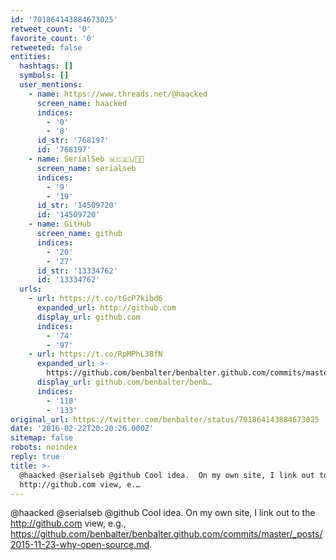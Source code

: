 ```yaml
---
id: '701864143884673025'
retweet_count: '0'
favorite_count: '0'
retweeted: false
entities:
  hashtags: []
  symbols: []
  user_mentions:
    - name: https://www.threads.net/@haacked
      screen_name: haacked
      indices:
        - '0'
        - '8'
      id_str: '768197'
      id: '768197'
    - name: SerialSeb 🇲🇨🇪🇺🏳️‍🌈
      screen_name: serialseb
      indices:
        - '9'
        - '19'
      id_str: '14509720'
      id: '14509720'
    - name: GitHub
      screen_name: github
      indices:
        - '20'
        - '27'
      id_str: '13334762'
      id: '13334762'
  urls:
    - url: https://t.co/tGcP7kibd6
      expanded_url: http://github.com
      display_url: github.com
      indices:
        - '74'
        - '97'
    - url: https://t.co/RpMPhL3BfN
      expanded_url: >-
        https://github.com/benbalter/benbalter.github.com/commits/master/_posts/2015-11-23-why-open-source.md
      display_url: github.com/benbalter/benb…
      indices:
        - '110'
        - '133'
original_url: https://twitter.com/benbalter/status/701864143884673025
date: '2016-02-22T20:20:26.000Z'
sitemap: false
robots: noindex
reply: true
title: >-
  @haacked @serialseb @github Cool idea.  On my own site, I link out to the
  http://github.com view, e.…
---
```


@haacked @serialseb @github Cool idea.  On my own site, I link out to the http://github.com view, e.g., https://github.com/benbalter/benbalter.github.com/commits/master/_posts/2015-11-23-why-open-source.md.